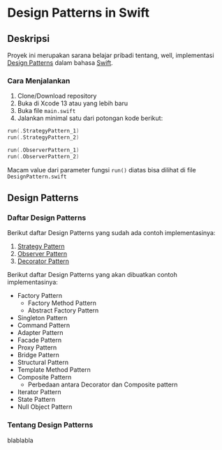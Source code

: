 # Design Patterns in Swift

## Deskripsi

Proyek ini merupakan sarana belajar pribadi tentang, well, implementasi [Design Patterns](https://www.youtube.com/playlist?list=PLrhzvIcii6GNjpARdnO4ueTUAVR9eMBpc) dalam bahasa [Swift](https://github.com/apple/swift/tree/main/stdlib/public/core). 

### Cara Menjalankan

1. Clone/Download repository
2. Buka di Xcode 13 atau yang lebih baru
3. Buka file `main.swift` 
4. Jalankan minimal satu dari potongan kode berikut:

```swift
run(.StrategyPattern_1)
run(.StrategyPattern_2)

run(.ObserverPattern_1)
run(.ObserverPattern_2)
```

Macam value dari parameter fungsi `run()` diatas bisa dilihat di file `DesignPattern.swift`

## Design Patterns

### Daftar Design Patterns

Berikut daftar Design Patterns yang sudah ada contoh implementasinya:

1. [Strategy Pattern](https://github.com/rkukuh/DesignPatterns.swift/tree/main/Design%20Patterns/Strategy%20Pattern)
2. [Observer Pattern](https://github.com/rkukuh/DesignPatterns.swift/tree/main/Design%20Patterns/Observer%20Pattern)
3. [Decorator Pattern](https://github.com/rkukuh/DesignPatterns.swift/tree/main/Design%20Patterns/Decorator%20Pattern)

Berikut daftar Design Patterns yang akan dibuatkan contoh implementasinya:

- Factory Pattern
    - Factory Method Pattern
    - Abstract Factory Pattern
- Singleton Pattern
- Command Pattern
- Adapter Pattern
- Facade Pattern
- Proxy Pattern
- Bridge Pattern
- Structural Pattern
- Template Method Pattern
- Composite Pattern
    - Perbedaan antara Decorator dan Composite pattern
- Iterator Pattern
- State Pattern
- Null Object Pattern

### Tentang Design Patterns

blablabla
